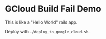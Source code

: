 # GCloud Build Fail Demo

This is like a "Hello World" rails app.

Deploy with `./deploy_to_google_cloud.sh`.
